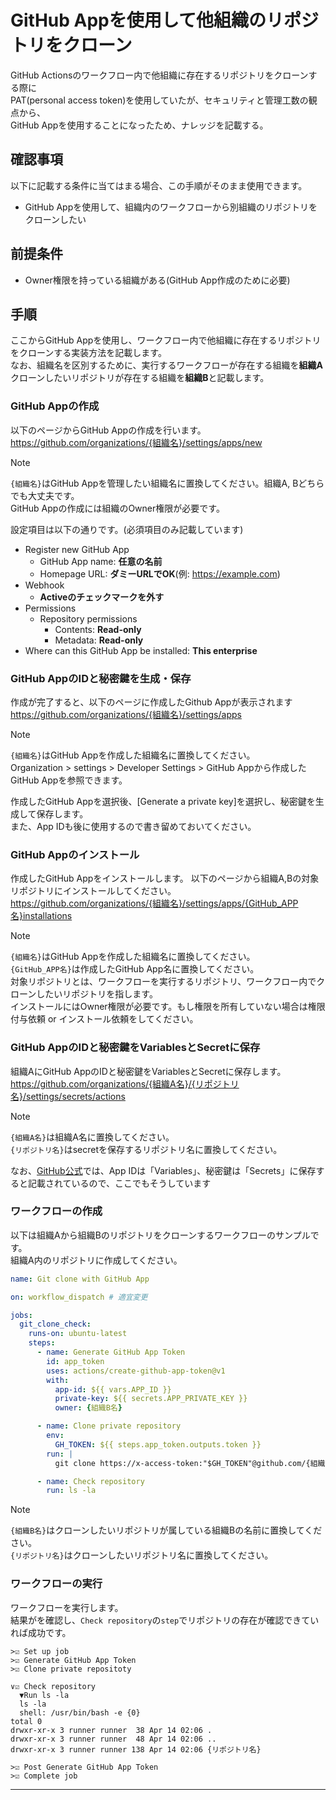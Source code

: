 # GitHub Appを使用して他組織のリポジトリをクローン

GitHub Actionsのワークフロー内で他組織に存在するリポジトリをクローンする際に  
PAT(personal access token)を使用していたが、セキュリティと管理工数の観点から、  
GitHub Appを使用することになったため、ナレッジを記載する。

## 確認事項

以下に記載する条件に当てはまる場合、この手順がそのまま使用できます。

- GitHub Appを使用して、組織内のワークフローから別組織のリポジトリをクローンしたい

## 前提条件

- Owner権限を持っている組織がある(GitHub App作成のために必要)

## 手順

ここからGitHub Appを使用し、ワークフロー内で他組織に存在するリポジトリをクローンする実装方法を記載します。  
なお、組織名を区別するために、実行するワークフローが存在する組織を**組織A**  
クローンしたいリポジトリが存在する組織を**組織B**と記載します。

### GitHub Appの作成

以下のページからGitHub Appの作成を行います。  
<https://github.com/organizations/{組織名}/settings/apps/new>

> [!NOTE]  
>`{組織名}`はGitHub Appを管理したい組織名に置換してください。組織A, Bどちらでも大丈夫です。  
>GitHub Appの作成には組織のOwner権限が必要です。

設定項目は以下の通りです。(必須項目のみ記載しています)

- Register new GitHub App
  - GitHub App name: **任意の名前**
  - Homepage URL: **ダミーURLでOK**(例: <https://example.com>)
- Webhook
  - **Activeのチェックマークを外す**
- Permissions
  - Repository permissions
    - Contents: **Read-only**
    - Metadata: **Read-only**
- Where can this GitHub App be installed: **This enterprise**

### GitHub AppのIDと秘密鍵を生成・保存

作成が完了すると、以下のページに作成したGithub Appが表示されます  
<https://github.com/organizations/{組織名}/settings/apps>

> [!NOTE]  
>`{組織名}`はGitHub Appを作成した組織名に置換してください。  
>Organization > settings > Developer Settings > GitHub Appから作成したGitHub Appを参照できます。

作成したGitHub Appを選択後、[Generate a private key]を選択し、秘密鍵を生成して保存します。  
また、App IDも後に使用するので書き留めておいてください。

### GitHub Appのインストール

作成したGitHub Appをインストールします。
以下のページから組織A,Bの対象リポジトリにインストールしてください。  
<https://github.com/organizations/{組織名}/settings/apps/{GitHub_APP名}installations>

> [!NOTE]  
>`{組織名}`はGitHub Appを作成した組織名に置換してください。  
>`{GitHub_APP名}`は作成したGitHub App名に置換してください。  
>対象リポジトリとは、ワークフローを実行するリポジトリ、ワークフロー内でクローンしたいリポジトリを指します。  
>インストールにはOwner権限が必要です。もし権限を所有していない場合は権限付与依頼 or インストール依頼をしてください。

### GitHub AppのIDと秘密鍵をVariablesとSecretに保存

組織AにGitHub AppのIDと秘密鍵をVariablesとSecretに保存します。  
<https://github.com/organizations/{組織A名}/{リポジトリ名}/settings/secrets/actions>

> [!NOTE]  
>`{組織A名}`は組織A名に置換してください。  
>`{リポジトリ名}`はsecretを保存するリポジトリ名に置換してください。  

なお、[GitHub公式][1]では、App IDは「Variables」、秘密鍵は「Secrets」に保存すると記載されているので、ここでもそうしています

### ワークフローの作成

以下は組織Aから組織Bのリポジトリをクローンするワークフローのサンプルです。  
組織A内のリポジトリに作成してください。

```yaml
name: Git clone with GitHub App

on: workflow_dispatch # 適宜変更

jobs:
  git_clone_check:
    runs-on: ubuntu-latest
    steps:
      - name: Generate GitHub App Token
        id: app_token
        uses: actions/create-github-app-token@v1
        with:
          app-id: ${{ vars.APP_ID }}
          private-key: ${{ secrets.APP_PRIVATE_KEY }}
          owner: {組織B名}

      - name: Clone private repository
        env:
          GH_TOKEN: ${{ steps.app_token.outputs.token }}
        run: |
          git clone https://x-access-token:"$GH_TOKEN"@github.com/{組織B名}/{リポジトリ名}.git

      - name: Check repository
        run: ls -la
```

> [!NOTE]  
>`{組織B名}`はクローンしたいリポジトリが属している組織Bの名前に置換してください。  
>`{リポジトリ名}`はクローンしたいリポジトリ名に置換してください。  

### ワークフローの実行

ワークフローを実行します。  
結果がを確認し、`Check repository`の`step`でリポジトリの存在が確認できていれば成功です。

```log
>☑︎ Set up job
>☑︎ Generate GitHub App Token
>☑︎ Clone private repositoty

∨☑︎ Check repository
  ▼Run ls -la
  ls -la
  shell: /usr/bin/bash -e {0}
total 0
drwxr-xr-x 3 runner runner  38 Apr 14 02:06 .
drwxr-xr-x 3 runner runner  48 Apr 14 02:06 ..
drwxr-xr-x 3 runner runner 138 Apr 14 02:06 {リポジトリ名}

>☑︎ Post Generate GitHub App Token
>☑︎ Complete job
```

---
[1]:https://docs.github.com/ja/enterprise-cloud@latest/apps/creating-github-apps/authenticating-with-a-github-app/making-authenticated-api-requests-with-a-github-app-in-a-github-actions-workflow
